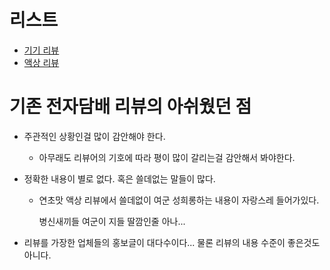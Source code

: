 # 리스트

- [기기 리뷰](./e-cigar/machine.md)
- [액상 리뷰](./e-cigar/liquid.md)

# 기존 전자담배 리뷰의 아쉬웠던 점

- 주관적인 상황인걸 많이 감안해야 한다.

  - 아무래도 리뷰어의 기호에 따라 평이 많이 갈리는걸 감안해서 봐야한다.

- 정확한 내용이 별로 없다. 혹은 쓸데없는 말들이 많다.

  - 연초맛 액상 리뷰에서 쓸데없이 여군 성희롱하는 내용이 자랑스레 들어가있다.
    
    병신새끼들 여군이 지들 딸깜인줄 아나...
  
- 리뷰를 가장한 업체들의 홍보글이 대다수이다... 물론 리뷰의 내용 수준이 좋은것도 아니다.
